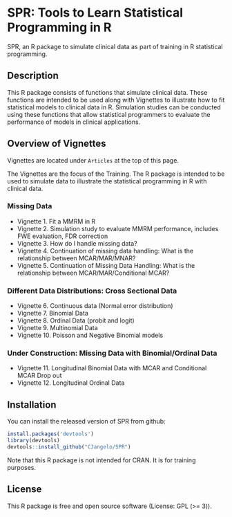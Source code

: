 
<!-- README.md is generated from README.Rmd. Please edit that file -->

# SPR: Tools to Learn Statistical Programming in R

<!-- badges: start -->
<!-- badges: end -->

SPR, an R package to simulate clinical data as part of training in R
statistical programming.

## Description

This R package consists of functions that simulate clinical data. These
functions are intended to be used along with Vignettes to illustrate how
to fit statistical models to clinical data in R. Simulation studies can
be conducted using these functions that allow statistical programmers to
evaluate the performance of models in clinical applications.

## Overview of Vignettes

Vignettes are located under `Articles` at the top of this page.

The Vignettes are the focus of the Training. The R package is intended
to be used to simulate data to illustrate the statistical programming in
R with clinical data.

### Missing Data

-   Vignette 1. Fit a MMRM in R
-   Vignette 2. Simulation study to evaluate MMRM performance, includes
    FWE evaluation, FDR correction
-   Vignette 3. How do I handle missing data?
-   Vignette 4. Continuation of missing data handling: What is the
    relationship between MCAR/MAR/MNAR?
-   Vignette 5. Continuation of Missing Data Handling: What is the
    relationship between MCAR/MAR/Conditional MCAR?

### Different Data Distributions: Cross Sectional Data

-   Vignette 6. Continuous data (Normal error distribution)
-   Vignette 7. Binomial Data
-   Vignette 8. Ordinal Data (probit and logit)
-   Vignette 9. Multinomial Data
-   Vignette 10. Poisson and Negative Binomial models

### Under Construction: Missing Data with Binomial/Ordinal Data

-   Vignette 11. Longitudinal Binomial Data with MCAR and Conditional
    MCAR Drop out
-   Vignette 12. Longitudinal Ordinal Data

## Installation

You can install the released version of SPR from github:

``` r
install.packages('devtools')
library(devtools)
devtools::install_github("CJangelo/SPR")
```

Note that this R package is not intended for CRAN. It is for training
purposes.

## License

This R package is free and open source software (License: GPL (&gt;=
3)).
